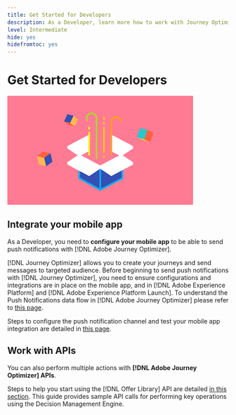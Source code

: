 ```yaml
---
title: Get Started for Developers
description: As a Developer, learn more how to work with Journey Optimizer
level: Intermediate
hide: yes
hidefromtoc: yes
---
```

# Get Started for Developers

![developer](assets/do-not-localize/user-3.png) 

## Integrate your mobile app

As a Developer, you need to **configure your mobile app** to be able to send push notifications with [!DNL Adobe Journey Optimizer].

[!DNL Journey Optimizer] allows you to create your journeys and send messages to targeted audience. Before beginning to send push notifications with [!DNL Journey Optimizer], you need to ensure configurations and integrations are in place on the mobile app, and in [!DNL Adobe Experience Platform] and [!DNL Adobe Experience Platform Launch]. To understand the Push Notifications data flow in [!DNL Adobe Journey Optimizer] please refer to [this page](../push-gs.md). 

Steps to configure the push notification channel and test your mobile app integration are detailed in [this page](../push-configuration.md). 

## Work with APIs

You can also perform multiple actions with **[!DNL Adobe Journey Optimizer] APIs**.

Steps to help you start using the [!DNL Offer Library] API are detailed [in this section](../offers/api-reference/getting-started.md). This guide provides sample API calls for performing key operations using the Decision Management Engine.
